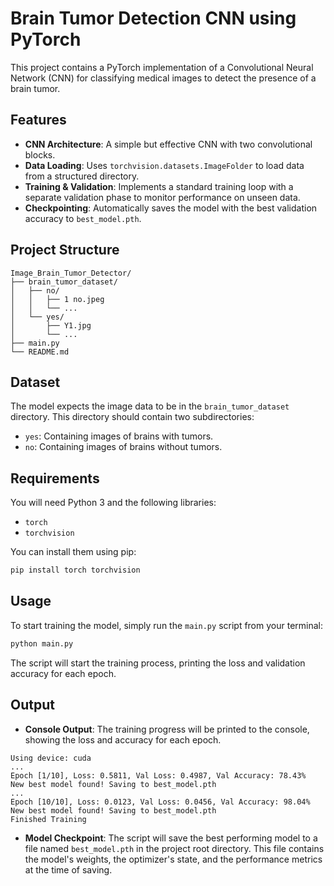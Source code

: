 # Brain Tumor Detection CNN using PyTorch

This project contains a PyTorch implementation of a Convolutional Neural Network (CNN) for classifying medical images to detect the presence of a brain tumor.

## Features
- **CNN Architecture**: A simple but effective CNN with two convolutional blocks.
- **Data Loading**: Uses `torchvision.datasets.ImageFolder` to load data from a structured directory.
- **Training & Validation**: Implements a standard training loop with a separate validation phase to monitor performance on unseen data.
- **Checkpointing**: Automatically saves the model with the best validation accuracy to `best_model.pth`.

## Project Structure
```
Image_Brain_Tumor_Detector/
├── brain_tumor_dataset/
│   ├── no/
│   │   ├── 1 no.jpeg
│   │   └── ...
│   └── yes/
│       ├── Y1.jpg
│       └── ...
├── main.py
└── README.md
```

## Dataset
The model expects the image data to be in the `brain_tumor_dataset` directory. This directory should contain two subdirectories:
- `yes`: Containing images of brains with tumors.
- `no`: Containing images of brains without tumors.

## Requirements
You will need Python 3 and the following libraries:
- `torch`
- `torchvision`

You can install them using pip:
```bash
pip install torch torchvision
```

## Usage
To start training the model, simply run the `main.py` script from your terminal:
```bash
python main.py
```
The script will start the training process, printing the loss and validation accuracy for each epoch.

## Output
- **Console Output**: The training progress will be printed to the console, showing the loss and accuracy for each epoch.
```
Using device: cuda
...
Epoch [1/10], Loss: 0.5811, Val Loss: 0.4987, Val Accuracy: 78.43%
New best model found! Saving to best_model.pth
...
Epoch [10/10], Loss: 0.0123, Val Loss: 0.0456, Val Accuracy: 98.04%
New best model found! Saving to best_model.pth
Finished Training
```
- **Model Checkpoint**: The script will save the best performing model to a file named `best_model.pth` in the project root directory. This file contains the model's weights, the optimizer's state, and the performance metrics at the time of saving.
